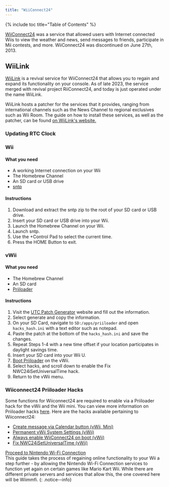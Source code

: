 ```yaml
---
title: "WiiConnect24"
---
```


{% include toc title="Table of Contents" %}
<!--
This guide provides the means of regaining WiiConnect24 functionality on your console via RiiConnect24.
Although not at all necessary, it is a "nice to have" feature that was originally used for online connectivity in certain applications on the console.
These apps include the Forecast/News Channel, Nintendo Channel, Check Mii Out Channel, some Japan-exclusive channels, and more.
-->

[WiiConnect24](https://wikipedia.org/wiki/WiiConnect24) was a service that allowed users with Internet connected Wiis to view the weather and news, send messages to friends, participate in Mii contests, and more. WiiConnect24 was discontinued on June 27th, 2013.

## WiiLink
[WiiLink](https://www.wiilink24.com/) is a revival service for WiiConnect24 that allows you to regain and expand its functionality on your console.
As of late 2023, the service merged with revival project RiiConnect24, and today is just operated under the name WiiLink.

WiiLink hosts a patcher for the services that it provides, ranging from international channels such as the News Channel to regional exclusives such as Wii Room.
The guide on how to install these services, as well as the patcher, can be found [on WiiLink's website.](https://www.wiilink24.com/guide/)

<!-- move this back to another page? or no -->
### Updating RTC Clock

### Wii

#### What you need
+ A working Internet connection on your Wii
+ The Homebrew Channel
+ An SD card or USB drive
+ [sntp](https://oscwii.org/library/app/sntp)

#### Instructions
1. Download and extract the sntp zip to the root of your SD card or USB drive.
1. Insert your SD card or USB drive into your Wii. 
1. Launch the Homebrew Channel on your Wii.
1. Launch sntp.
1. Use the +Control Pad to select the current time.
1. Press the HOME Button to exit.

### vWii

#### What you need
+ The Homebrew Channel
+ An SD card
+ [Priiloader](priiloader)

#### Instructions
1. Visit the [UTC Patch Generator](https://garyodernichts.github.io/priiloader-patch-gen/) website and fill out the information.
2. Select generate and copy the information.
3. On your SD Card, navigate to `SD:/apps/priiloader` and open `hacks_hash.ini` with a text editor such as notepad.
4. Paste the patch at the bottom of the `hacks_hash.ini` and save the changes.
5. Repeat Steps 1-4 with a new time offset if your location participates in daylight savings time.
6. Insert your SD card into your Wii U.
7. [Boot Priiloader](priiloader#section-iii---entering-priiloader) on the vWii.
8. Select hacks, and scroll down to enable the Fix NWC24iSetUniversalTime hack.
9. Return to the vWii menu.

### Wiiconnect24 Priiloader Hacks

Some functions for Wiiconnect24 are required to enable via a Priiloader hack for the vWii and the Wii mini. You can view more information on Priiloader hacks [here](https://dacotaco.github.io/priiloader/docs/HACKSLIST.html). Here are the hacks available pertaining to Wiiconnect24:

+ [Create message via Calendar button (vWii, Mini)](https://dacotaco.github.io/priiloader/docs/HACKSLIST.html#create-message-via-calendar-button-vwii-mini)
+ [Permanent vWii System Settings (vWii)](https://dacotaco.github.io/priiloader/docs/HACKSLIST.html#permanent-vwii-system-settings-vwii)
+ [Always enable WiiConnect24 on boot (vWii)](https://dacotaco.github.io/priiloader/docs/HACKSLIST.html#always-enable-wiiconnect24-on-boot-vwii)
+ [Fix NWC24iSetUniversalTime (vWii)](https://dacotaco.github.io/priiloader/docs/HACKSLIST.html#fix-nwc24isetuniversaltime-vwii)

[Proceed to Nintendo Wi-Fi Connection](wiimmfi)<br>
This guide takes the process of regaining online functionality to your Wii a step further - by allowing the Nintendo Wi-Fi Connection services to function yet again on certain games like Mario Kart Wii. While there are different private servers and services that allow this, the one covered here will be Wiimmfi.
{: .notice--info}
